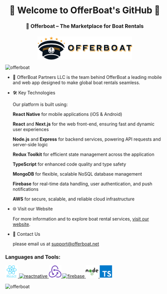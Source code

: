 <h1 align="center">👋 Welcome to OfferBoat's GitHub 👋 </h1>
<h3 align="center">📱 Offerboat – The Marketplace for Boat Rentals </h3>
<h3 align="center"><img align="center" alt="OfferBoat Logo" width="300" src="logo.png"> </h3>

<p align="left">  <img src="https://komarev.com/ghpvc/?username=offerboat&label=Profile%20views&color=0e75b6&style=flat" alt="offerboat" /> </p>

- 👥 OfferBoat Partners LLC is the team behind OfferBoat a leading mobile and web app designed to make global boat rentals seamless.
  
- 🛠️ Key Technologies
  
  Our platform is built using:
  
  **React Native** for mobile applications (iOS & Android)
  
  **React** and **Next.js** for the web front-end, ensuring fast and dynamic user experiences
  
  **Node.js** and **Express** for backend services, powering API requests and server-side logic
  
  **Redux Toolkit** for efficient state management across the application
  
  **TypeScript** for enhanced code quality and type safety
  
  **MongoDB** for flexible, scalable NoSQL database management
  
  **Firebase** for real-time data handling, user authentication, and push notifications
  
  **AWS** for secure, scalable, and reliable cloud infrastructure

- 🌐 Visit our Website

  For more information and to explore boat rental services, [visit our website](https://www.offerboat.com).
  
- 📧 Contact Us 

   please email us at support@offerboat.net 

<h3 align="left">Languages and Tools:</h3>
<p align="left">
  <!-- React -->
  <a href="https://reactjs.org/" target="_blank" rel="noreferrer">
    <img src="https://raw.githubusercontent.com/devicons/devicon/master/icons/react/react-original-wordmark.svg" alt="react" width="40" height="40"/>
  </a>
  <!-- React Native -->
  <a href="https://reactnative.dev/" target="_blank" rel="noreferrer">
    <img src="https://reactnative.dev/img/header_logo.svg" alt="reactnative" width="40" height="40"/>
  </a>
  <!-- Redux -->
  <a href="https://redux.js.org" target="_blank" rel="noreferrer">
    <img src="https://raw.githubusercontent.com/devicons/devicon/master/icons/redux/redux-original.svg" alt="redux" width="40" height="40"/>
  </a>
  <!-- Firebase -->
  <a href="https://firebase.google.com/" target="_blank" rel="noreferrer"> 
    <img src="https://www.vectorlogo.zone/logos/firebase/firebase-icon.svg" alt="firebase" width="40" height="40"/>
  </a>
  <!-- Node.js -->
  <a href="https://nodejs.org/" target="_blank" rel="noreferrer">
    <img src="https://raw.githubusercontent.com/devicons/devicon/master/icons/nodejs/nodejs-original-wordmark.svg" alt="nodejs" width="40" height="40"/>
  </a>
  <!-- TypeScript -->
  <a href="https://www.typescriptlang.org/" target="_blank" rel="noreferrer">
    <img src="https://raw.githubusercontent.com/devicons/devicon/master/icons/typescript/typescript-original.svg" alt="typescript" width="40" height="40"/>
  </a>
</p>

<p><img align="center" src="https://github-readme-streak-stats.herokuapp.com/?user=offerboat&" alt="offerboat" /></p>
